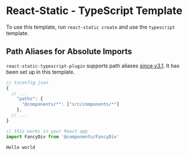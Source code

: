 # React-Static - TypeScript Template

To use this template, run `react-static create` and use the `typescript` template.

## Path Aliases for Absolute Imports

`react-static-typescript-plugin` supports path aliases [since v3.1](https://github.com/react-static/react-static/pull/963#issuecomment-455596728). It has been set up in this template.

```js
// tsconfig.json
{
  // ...
    "paths": {
      "@components/*": ["src/components/*"]
    },
  // ...
}

// this works in your React app
import FancyDiv from '@components/FancyDiv'

Hello world
```
